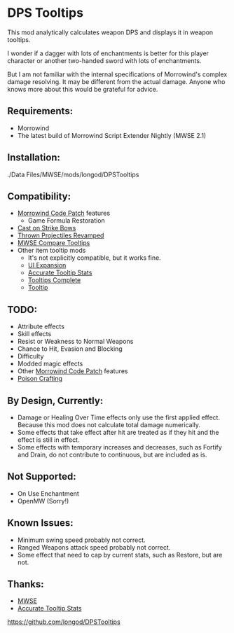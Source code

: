 # DPS Tooltips

This mod analytically calculates weapon DPS and displays it in weapon tooltips.

I wonder if a dagger with lots of enchantments is better for this player character or another two-handed sword with lots of enchantments.

But I am not familiar with the internal specifications of Morrowind's complex damage resolving.
It may be different from the actual damage.
Anyone who knows more about this would be grateful for advice.

## Requirements:
- Morrowind
- The latest build of Morrowind Script Extender Nightly (MWSE 2.1)

## Installation:
./Data Files/MWSE/mods/longod/DPSTooltips

## Compatibility:
- [Morrowind Code Patch](https://www.nexusmods.com/morrowind/mods/19510) features
  - Game Formula Restoration
- [Cast on Strike Bows](https://www.nexusmods.com/morrowind/mods/45913)
- [Thrown Projectiles Revamped](https://www.nexusmods.com/morrowind/mods/49609)
- [MWSE Compare Tooltips](https://www.nexusmods.com/morrowind/mods/51087)
- Other item tooltip mods
  - It's not explicitly compatible, but it works fine.
  - [UI Expansion](https://www.nexusmods.com/morrowind/mods/46071)
  - [Accurate Tooltip Stats](https://www.nexusmods.com/morrowind/mods/51354)
  - [Tooltips Complete](https://www.nexusmods.com/morrowind/mods/46842)
  - [Tooltip](https://www.nexusmods.com/morrowind/mods/45969)

## TODO:
- Attribute effects
- Skill effects
- Resist or Weakness to Normal Weapons
- Chance to Hit, Evasion and Blocking
- Difficulty
- Modded magic effects
- Other [Morrowind Code Patch](https://www.nexusmods.com/morrowind/mods/19510) features
- [Poison Crafting](https://www.nexusmods.com/morrowind/mods/45729)

## By Design, Currently:
- Damage or Healing Over Time effects only use the first applied effect. Because this mod does not calculate total damage numerically.
- Some effects that take effect after hit are treated as if they hit and the effect is still in effect.
- Some effects with temporary increases and decreases, such as Fortify and Drain, do not contribute to continuous, but are included as is.

## Not Supported:
- On Use Enchantment 
- OpenMW (Sorry!)

## Known Issues:
- Minimum swing speed probably not correct.
- Ranged Weapons attack speed probably not correct.
- Some effect that need to cap by current stats, such as Restore, but are not.

## Thanks:
- [MWSE](https://github.com/MWSE/MWSE)
- [Accurate Tooltip Stats](https://www.nexusmods.com/morrowind/mods/51354)


https://github.com/longod/DPSTooltips

